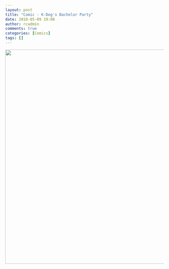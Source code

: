 ```yaml
---
layout: post
title: "Comic - K-Dog's Bachelor Party"
date: 2010-05-09 19:08
author: rcadmin
comments: true
categories: [Comics]
tags: []
---
```

<a href="http://bitsmack.com/wp/2010/05/09/comic-k-dogs-bachelor-party/"><img src="http://dl.bitsmack.com/uploads/2010/05/20100509.jpg" alt="" title="that pizza delivery girl was really friendly!" width="530" height="680" class="alignnone size-full wp-image-1916" /></a>
